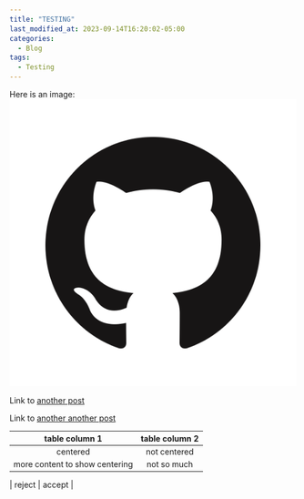 ```yaml
---
title: "TESTING"
last_modified_at: 2023-09-14T16:20:02-05:00
categories:
  - Blog
tags:
  - Testing
---
```

Here is an image: ![logo](/assets/images/GitHub-Mark.png) 

Link to [another post](/_posts/2023-09-14-gis-science.md/)

Link to [another another post](/Blog/gis-science/)

| table column 1 | table column 2 |
| :----------: | :-----: | 
| centered | not centered |
| more content to show centering | not so much |

| reject | accept |